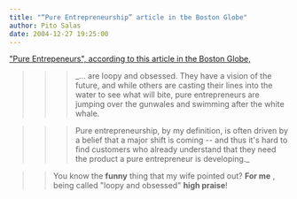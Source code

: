 ```yaml
---
title: "“Pure Entrepreneurship” article in tbe Boston Globe"
author: Pito Salas
date: 2004-12-27 19:25:00
---
```

["Pure Entrepeneurs", according to this article in the Boston
Globe,](<http://www.boston.com/business/technology/articles/2004/12/27/its_the_pure_entrepreneur_who_often_leads_the_way?pg=full>)

>>

>>> _… are loopy and obsessed. They have a vision of the future, and while
others are casting their lines into the water to see what will bite, pure
entrepreneurs are jumping over the gunwales and swimming after the white
whale.

>>>

>>> Pure entrepreneurship, by my definition, is often driven by a belief that
a major shift is coming -- and thus it's hard to find customers who already
understand that they need the product a pure entrepreneur is developing._

>>

>> You know the **funny** thing that my wife pointed out? **For me** , being
called "loopy and obsessed" **high praise**!


